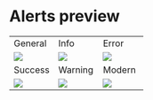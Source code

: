 # Alerts preview

<table>
  <tr>
    <td width="33.3333%">General</td>
    <td width="33.3333%">Info</td>
    <td width="33.3333%">Error</td>
  </tr>

  <tr>
    <td width="33.3333%">
        <a href="https://github.com/Clueless-Community/seamless-ui/blob/main/Alerts/src/general.html">
            <img src="https://user-images.githubusercontent.com/65860201/224715497-8f7cc076-7a8c-4149-ac61-c005297669cb.png" border="0">
        </a>
    </td>
    <td width="33.3333%">
        <a href="https://github.com/Clueless-Community/seamless-ui/blob/main/Alerts/src/info.html">
            <img src="https://user-images.githubusercontent.com/65860201/224712381-372edf66-caad-40a4-abf0-e6e1325084e0.png" border="0">
        </a>
    </td>
    <td width="33.3333%">
        <a href="https://github.com/Clueless-Community/seamless-ui/blob/main/Alerts/src/error.html">
            <img src="https://user-images.githubusercontent.com/65860201/224711213-e916b1ff-39ab-439c-992b-dc2fa4e9c035.png" border="0">
        </a>
    </td>
  </tr>

  <tr>
    <td width="33.3333%">Success</td>
    <td width="33.3333%">Warning</td>
    <td width="33.3333%">Modern</td>
  </tr>
  <tr>
    <td width="33.3333%">
        <a href="https://github.com/Clueless-Community/seamless-ui/blob/main/Alerts/src/success.html">
            <img src="https://user-images.githubusercontent.com/65860201/224713186-a145ad0e-8b11-480d-ac98-2de0dfbcba08.png" border="0">
        </a>
    </td>
    <td width="33.3333%">
        <a href="https://github.com/Clueless-Community/seamless-ui/blob/main/Alerts/src/warning.html">
            <img src="https://user-images.githubusercontent.com/65860201/224713998-2f55fce3-3101-4a86-aff7-7b58296c0607.png" border="0">
        </a>
    </td>
    <td width="33.3333%">
        <a href="https://github.com/Clueless-Community/seamless-ui/blob/main/Alerts/src/modern.html">
            <img src="https://user-images.githubusercontent.com/65860201/224714750-53324a82-6d52-4f07-a59c-4d80a7ab95c5.png" border="0">
        </a>
    </td>
  </tr>
</table>
